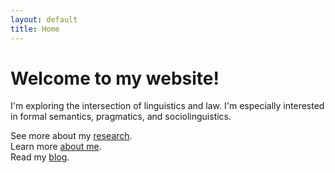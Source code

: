 ```yaml
---
layout: default
title: Home
---
```


# Welcome to my website! 



I'm exploring the intersection of linguistics and law.  I'm especially interested in formal semantics, pragmatics, and sociolinguistics.

See more about my [research](/research).  
Learn more [about me](/about).  
Read my [blog](/blog).
